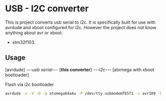# USB - I2C converter

This is project converts usb serial to i2c. It is specifically built for use with avrdude and xboot configured for i2c. However the project does not know anything about avr or xboot.

- stm32f103.

## Usage

[avrdude] ---*usb serial*--- [**this converter**] ---*i2c*--- [atxmega with xboot bootloader]

Flash via i2c bootloader

```bash
avrdude -v -V -D -p atxmega64a4u -P /dev/tty.usbmodemTEST1 -c avr109 -b 115200 -U flash:w:blinky500.hex
```

